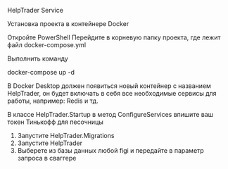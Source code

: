 HelpTrader Service

Установка проекта в контейнере Docker

Откройте PowerShell
Перейдите в корневую папку проекта, где лежит файл docker-compose.yml

Выполнить команду

docker-compose up -d

В Docker Desktop должен появиться новый контейнер с названием HelpTrader, он будет включать в себя все необходимые сервисы для работы, например: Redis и тд.

В классе HelpTrader.Startup в метод ConfigureServices впишите ваш токен Тинькофф для песочницы

1) Запустите HelpTrader.Migrations
2) Запустите HelpTrader
3) Выберете из базы данных любой figi и передайте в параметр запроса в сваггере 
